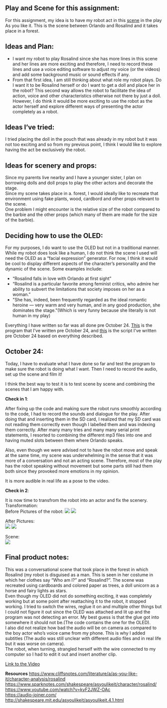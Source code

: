 ## Play and Scene for this assignment: 
For this assignment, my idea is to have my robot act in this [scene](https://www.youtube.com/watch?v=kyF2JWZ-OAc) in the play As you like it. This is the scene between Orlando and Rosalind and it takes place in a forest. 

## Ideas and Plan: 
<ul>
  <li>I want my robot to play Rosalind since she has more lines in this scene and her lines are more exciting and therefore, I need to record these lines and use a voice editing software to adjust my voice (or the videos) and add some background music or sound effects if any. </li>
 
<li> From that first idea, I am still thinking about what role my robot plays. Do I want it to be Rosalind herself or do I want to get a doll and place her in the robot? This second way allows the robot to facilitate the idea of action, voice and other characteristics otherwise not there by just a doll. However, I do think it would be more exciting to use the robot as the actor herself and explore different ways of presenting the actor completely as a robot. </li>
</ul>

## Ideas I’ve tried: 
I tried placing the doll in the pouch that was already in my robot but it was not too exciting and so from my previous point, I think I would like to explore having the act be exclusively the robot.

## Ideas for scenery and props: 

Since my parents live nearby and I have a younger sister, I plan on borrowing dolls and doll props to play the other actors and decorate the stage. </br> 
Since my scene takes place in a. forest, I would ideally like to recreate that environment using fake plants, wood, cardbord and other props relevant to the scene. </br>
One problem I might encounter is the relative size of the robot compared to the barbie and the other props (which many of them are made for the size of the barbie).

##  Deciding how to use the OLED: 

For my purposes, I do want to use the OLED but not in a traditional manner. While my robot does look like a human, I do not think the scene I used will need the OLED as a “facial expression” generator. For now, I think it would be cool to display different aspects of the character’s personality and the dynamic of the scene.
Some examples include: </br>
<ul>
  <li>“Rosalind falls in love with Orlando at first sight”</li>
  <li>“Rosalind is a particular favorite among feminist critics, who admire her ability to subvert the limitations that society imposes on her as a woman.”</li>
  <li> "She has, indeed, been frequently regarded as the ideal romantic heroine — very warm and very human, and in any good production, she dominates the stage."(Which is very funny because she literally is not human in my play)
  </ul>
  
Everything I have written so far was all done pre October 24. [This](https://github.com/LiyanIbrahim/performingRobots/blob/master/robotShakespeare/shakespeareT1.ino) is the program that I've written pre October 24, and [this](https://github.com/LiyanIbrahim/performingRobots/blob/master/robotShakespeare/ScriptDrafts.md) is the script I've written pre October 24 based on everything described. 

## October 24: 
Today, I have to evaluate what I have done so far and test the program to make sure the robot is doing what I want. Then I need to record the audio, set up the scene and film it! 

I think the best way to test it is to test scene by scene and combining the scenes that I am happy with.

**Check in 1**: 

After fixing up the code and making sure the robot runs smoothly according to the code, I had to record the sounds and dialogue for the play. 
After doing that and inserting them in the SD card, I realized that my SD card was not reading them correctly even though I labelled them and was indexing them correctly. After many many tries and many many serial print statements, I resorted to combining the different mp3 files into one and having muted slots between them where Orlando speaks. 

Also, even though we were advised not to have the robot move and speak at the same time, my scene was underwhelming in the sense that it was more of a conversation and not an acting scene. Therefore, most of the play has the robot speaking without movement but some parts still had them both since they provoked more emotions in my opinion. 

It is more audible in real life as a pose to the video.

**Check in 2**:

It is now time to transfrom the robot into an actor and fix the scenery. </br> 
Transformation: </br>
Before Pictures of the robot: 
![](https://github.com/LiyanIbrahim/performingRobots/blob/master/robotShakespeare/Screen%20Shot%202020-10-24%20at%2011.04.51%20PM.png)
![](https://github.com/LiyanIbrahim/performingRobots/blob/master/robotShakespeare/Screen%20Shot%202020-10-24%20at%2011.05.22%20PM.png) </br> 


After Pictures: </br> 
![](https://github.com/LiyanIbrahim/performingRobots/blob/master/robotShakespeare/Screen%20Shot%202020-10-24%20at%2011.04.09%20PM.png)
![](https://github.com/LiyanIbrahim/performingRobots/blob/master/robotShakespeare/Screen%20Shot%202020-10-24%20at%2011.05.07%20PM.png) </br> 


Scene:</br>
![](https://github.com/LiyanIbrahim/performingRobots/blob/master/robotShakespeare/Screen%20Shot%202020-10-24%20at%2011.04.37%20PM.png)

## Final product notes: 

This was a conversational scene that took place in the forest in which Rosalind (my robot is disguised as a man. This is seen in her costume in which her clothes say “Who am I?” and “Rosalind?”. The scene was recreated using cardboards and colored paper as trees, a doll unicorn as a horse and fairy lights as stars. </br>
Even though my OLED did not do something exciting, it was completely working but at some point after reattaching it to the robot, it stopped working. I tried to switch the wires, reglue it on and multiple other things but I could not figure it out since the OLED was attached and lit up and the program was not detecting an error. My best guess is that the glue got into somewhere it should not be.(The code contains the one for the OLED).</br>
I also did not realize how bad the audio will be on camera as compared to the boy actor who’s voice came from my phone. This is why I added subtitles (The audio was still unclear with different audio files and in real life but it was worse on camera). </br>
The robot, when turning, strangled herself with the wire connected to my computer so I had to edit it out and insert another clip.  </br>

[Link to the Video](https://drive.google.com/drive/u/0/folders/1SAPPS6pb93D90KVp8947oFayVN6HsPjE)

**Resources**
https://www.cliffsnotes.com/literature/a/as-you-like-it/character-analysis/rosalind </br> 
https://www.sparknotes.com/shakespeare/asyoulikeit/character/rosalind/ </br>
https://www.youtube.com/watch?v=kyF2JWZ-OAc </br>
https://audio-joiner.com/ </br>
http://shakespeare.mit.edu/asyoulikeit/asyoulikeit.4.1.html </br>
